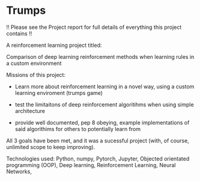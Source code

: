# Trumps

!! Please see the Project report for full details of everything this project contains !!

A reinforcement learning project titled:

Comparison of deep learning reinforcement methods when learning rules in a custom environment

Missions of this project:

- Learn more about reinforcement learning in a novel way, using a custom learning enviroment (trumps game)

- test the limitaitons of deep reinforcement algoritihms when using simple architecture

- provide well documented, pep 8 obeying, example implementations of said algorithims for others to potentially learn from

All 3 goals have been met, and it was a sucessful project (with, of course, unlimited scope to keep improving).

Technologies used: Python, numpy, Pytorch, Jupyter, Objected orientated programming (OOP), Deep learning, Reinforcement Learning, Neural Networks, 

